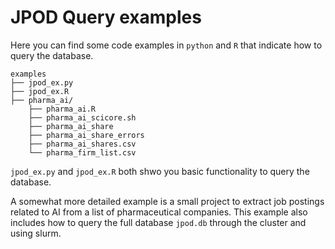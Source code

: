 # JPOD Query examples
Here you can find some code examples in `python` and `R` that indicate how to query the database.

```
examples
├── jpod_ex.py
├── jpod_ex.R
├── pharma_ai/
    ├── pharma_ai.R
    ├── pharma_ai_scicore.sh
    ├── pharma_ai_share
    ├── pharma_ai_share_errors
    ├── pharma_ai_shares.csv
    └── pharma_firm_list.csv

```

`jpod_ex.py` and `jpod_ex.R` both shwo you basic functionality to query the database. 

A somewhat more detailed example is a small project to extract job postings related to AI from a list of pharmaceutical companies. This example also includes how to query the full database `jpod.db` through the cluster and using slurm.

